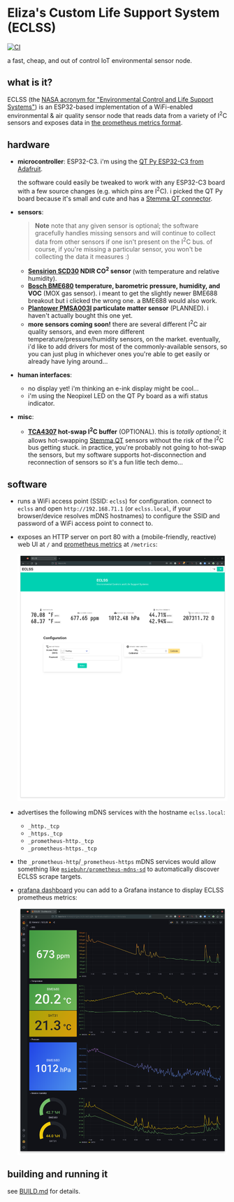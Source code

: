 # Eliza's Custom Life Support System (ECLSS)

[![CI](https://github.com/hawkw/eclss-idf/actions/workflows/ci.yml/badge.svg?branch=main)](https://github.com/hawkw/eclss-idf/actions/workflows/ci.yml)

a fast, cheap, and out of control IoT environmental sensor node.

## what is it?

ECLSS (the [NASA acronym for "Environmental Control and Life Support
Systems"][nasa]) is an ESP32-based implementation of a WiFi-enabled
environmental & air quality sensor node that reads data from a variety of
I<sup>2</sup>C sensors and exposes data in [the prometheus metrics
format][prom].

[nasa]: https://www.nasa.gov/centers/marshall/history/eclss.html

## hardware

- **microcontroller**: ESP32-C3. i'm using the [QT Py ESP32-C3 from
  Adafruit][qtpy].

  the software could easily be tweaked to work with any ESP32-C3 board with a
  few source changes (e.g. which pins are I<sup>2</sup>C). i picked the QT Py
  board because it's small and cute and has a [Stemma QT connector][stemmaqt].
- **sensors**:
  > **Note**
  > note that any given sensor is optional; the software gracefully handles
  > missing sensors and will continue to collect data from other sensors if one
  > isn't present on the I<sup>2</sup>C bus. of course, if you're missing a
  > particular sensor, you won't be collecting the data it measures :)

  + **[Sensirion SCD30][scd30] NDIR CO<sup>2</sup> sensor** (with temperature
    and relative humidity).
  + **[Bosch BME680][bme680] temperature, barometric pressure, humidity, and
    VOC** (MOX gas sensor). i meant to get the slightly newer BME688 breakout
    but i clicked the wrong one. a BME688 would also work.
  + **[Plantower PMSA003I][pmsa003i] particulate matter sensor** (PLANNED). i
    haven't actually bought this one yet.
  + **more sensors coming soon!** there are several different I<sup>2</sup>C
    air quality sensors, and even more different temperature/pressure/humidity
    sensors, on the market. eventually, i'd like to add drivers for most of the
    commonly-available sensors, so you can just plug in whichever ones you're
    able to get easily or already have lying around...
- **human interfaces**:
  + no display yet! i'm thinking an e-ink display might be cool...
  + i'm using the Neopixel LED on the QT Py board as a wifi status indicator.
- **misc**:
  + **[TCA4307] hot-swap I<sup>2</sup>C buffer** (OPTIONAL). this is *totally
    optional*; it allows hot-swapping [Stemma QT][stemmaqt] sensors without the
    risk of the I<sup>2</sup>C bus getting stuck. in practice, you're probably
    not going to hot-swap the sensors, but my software supports
    hot-disconnection and reconnection of sensors so it's a fun litle tech demo...

[qtpy]: https://www.adafruit.com/product/5405
[scd30]: https://www.adafruit.com/product/4867
[bme680]: https://www.adafruit.com/product/3660
[pmsa003i]: https://www.adafruit.com/product/4632
[TCA4307]: https://www.adafruit.com/product/5159
[stemmaqt]: https://learn.adafruit.com/introducing-adafruit-stemma-qt/what-is-stemma-qt

## software

- runs a WiFi access point (SSID: `eclss`) for configuration. connect to `eclss`
  and open `http://192.168.71.1` (or `eclss.local`, if your browser/device
  resolves mDNS hostnames) to configure the SSID and password of a WiFi
  access point to connect to.
- exposes an HTTP server on port 80 with a (mobile-friendly, reactive) web UI at
  `/` and [prometheus metrics][prom] at `/metrics`:

  ![web ui screenshot](assets/web.png)

- advertises the following mDNS services with the hostname `eclss.local`:
  + `_http._tcp`
  + `_https._tcp`
  + `_prometheus-http._tcp`
  + `_prometheus-https._tcp`
- the `_prometheus-http`/`_prometheus-https` mDNS services would allow something
  like [`msiebuhr/prometheus-mdns-sd`] to automatically discover ECLSS scrape
  targets.
- [grafana dashboard](../viz/grafana.json) you can add to a Grafana instance to
  display ECLSS prometheus metrics:

  ![grafana screenshot](assets/grafana.png)
  
[prom]: https://prometheus.io/docs/instrumenting/exposition_formats/#text-based-format
[`msiebuhr/prometheus-mdns-sd`]: https://github.com/msiebuhr/prometheus-mdns-sd

## building and running it

see [BUILD.md](../BUILD.md) for details.
